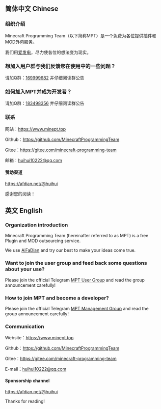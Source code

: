 ## 简体中文 Chinese

### 组织介绍

Minecraft Programming Team（以下简称MPT）是一个免费为各位提供插件和MOD外包服务。

我们用[爱发电](https://afdian.net/ "爱发电")，尽力使各位的想法变为现实。

### 想加入用户群与我们反馈您在使用中的一些问题？
请加Q群：[169999682](https://jq.qq.com/?_wv=1027&k=vHaFhWTa "点击链接加入群聊【MPT用户体验交流与反馈】")
并仔细阅读群公告

### 如何加入MPT并成为开发者？
请加Q群：[183498356](https://jq.qq.com/?_wv=1027&k=aCgs0sPl "点击链接加入群聊【MPT管理组】")
并仔细阅读群公告

### 联系

网站：https://www.minept.top

Github：https://github.com/MinecraftProgrammingTeam

Gitee：https://gitee.com/minecraft-programming-team

邮箱：huihui10222@qq.com

#### 赞助渠道

https://afdian.net/@huihui

感谢您的阅读！

## 英文 English

### Organization introduction

Minecraft Programming Team (hereinafter referred to as MPT) is a free Plugin and MOD outsourcing service.

We use [AiFaDian](https://afdian.net/ "AiFaDian") and try our best to make your ideas come true.

### Want to join the user group and feed back some questions about your use?

Please join the official Telegram [MPT User Group](https://t.me/MPT_User_Group "MPT User Group") and read the group announcement carefully!

### How to join MPT and become a developer?

Please join the official Telegram [MPT Management Group](https://t.me/MPT_Management_Group "MPT Management Group") and read the group announcement carefully!

### Communication

Website：https://www.minept.top

Github：https://github.com/MinecraftProgrammingTeam

Gitee：https://gitee.com/minecraft-programming-team

E-mail：huihui10222@qq.com

#### Sponsorship channel

https://afdian.net/@huihui

Thanks for reading!

